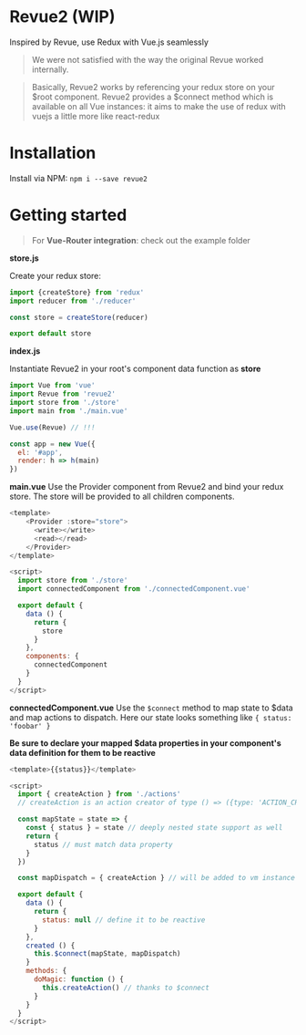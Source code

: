 
# Revue2 (WIP)
Inspired by Revue, use Redux with Vue.js seamlessly
> We were not satisfied with the way the original Revue worked internally.

> Basically, Revue2 works by referencing your redux store on your $root component. Revue2 provides a $connect method which is available on all Vue instances: it aims to make the use of redux with vuejs a little more like react-redux

# Installation
Install via NPM: `npm i --save revue2`

# Getting started
> For **Vue-Router integration**: check out the example folder

**store.js**

Create your redux store:
```js
import {createStore} from 'redux'
import reducer from './reducer'

const store = createStore(reducer)

export default store
```

**index.js**

Instantiate Revue2 in your root's component data function as **store**
```js
import Vue from 'vue'
import Revue from 'revue2'
import store from './store'
import main from './main.vue'

Vue.use(Revue) // !!!

const app = new Vue({
  el: '#app',
  render: h => h(main)
})
```

**main.vue**
Use the Provider component from Revue2 and bind your redux store. The store will be provided to all children components.

```js
<template>
    <Provider :store="store">
      <write></write>
      <read></read>
    </Provider>
</template>

<script>
  import store from './store'
  import connectedComponent from './connectedComponent.vue'

  export default {
    data () {
      return {
        store
      }
    },
    components: {
      connectedComponent
    }
  }
</script>
```

**connectedComponent.vue**
Use the `$connect` method to map state to $data and map actions to dispatch.
Here our state looks something like `{ status: 'foobar' }`

**Be sure to declare your mapped $data properties in your component's data definition for them to be reactive**

```js
<template>{{status}}</template>

<script>
  import { createAction } from './actions'
  // createAction is an action creator of type () => ({type: 'ACTION_CREATED'})

  const mapState = state => {
    const { status } = state // deeply nested state support as well
    return {
      status // must match data property
    }
  })

  const mapDispatch = { createAction } // will be added to vm instance

  export default {
    data () {
      return {
        status: null // define it to be reactive
      }
    },
    created () {
      this.$connect(mapState, mapDispatch)
    }
    methods: {
      doMagic: function () {
        this.createAction() // thanks to $connect
      }
    }
  }
</script>
```
